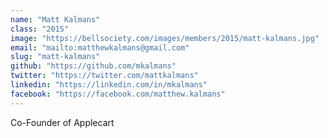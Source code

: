```yaml
---
name: "Matt Kalmans"
class: "2015"
image: "https://bellsociety.com/images/members/2015/matt-kalmans.jpg"
email: "mailto:matthewkalmans@gmail.com"
slug: "matt-kalmans"
github: "https://github.com/mkalmans"
twitter: "https://twitter.com/mattkalmans"
linkedin: "https://linkedin.com/in/mkalmans"
facebook: "https://facebook.com/matthew.kalmans"
---
```

Co-Founder of Applecart